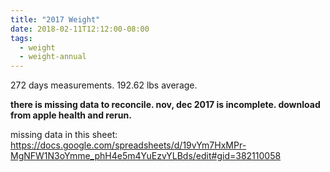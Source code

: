 ```yaml
---
title: "2017 Weight"
date: 2018-02-11T12:12:00-08:00
tags:
  - weight
  - weight-annual
---
```


272 days measurements. 192.62 lbs average.

**there is missing data to reconcile. nov, dec 2017 is incomplete. download from apple health and rerun.**

missing data in this sheet:
https://docs.google.com/spreadsheets/d/19vYm7HxMPr-MgNFW1N3oYmme_phH4e5m4YuEzvYLBds/edit#gid=382110058

<!--more-->
